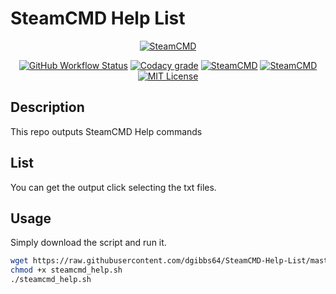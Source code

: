 # SteamCMD Help List

<p align="center">
  <a href="https://developer.valvesoftware.com/wiki/SteamCMD"><img src="https://user-images.githubusercontent.com/4478206/197542699-ae13797a-78bb-4f37-81c2-d4880fd7709f.jpg" alt="SteamCMD"></a>
<br>
</p>
<p align="center">
<a href="https://github.com/dgibbs64/SteamCMD-Help-List/actions"><img src="https://github.com/dgibbs64/SteamCMD-Help-List/workflows/Generate%20Output/badge.svg?style=flat-square&logo=codacy&logoColor=white" alt="GitHub Workflow Status"></a>
<a href="https://www.codacy.com/gh/dgibbs64/SteamCMD-Help-List/dashboard"><img src="https://img.shields.io/codacy/grade/61b87c56e64f46a0a29df385dd7e5c60?style=flat-square&logo=codacy&logoColor=white" alt="Codacy grade"></a>
<a href="https://developer.valvesoftware.com/wiki/SteamCMD"><img src="https://img.shields.io/badge/SteamCMD-000000?style=flat-square&amp;logo=Steam&amp;logoColor=white" alt="SteamCMD"></a>
<a href="https://www.gnu.org/software/bash/"><img src="https://img.shields.io/badge/Made with BASH-1f425f?style=flat-square&amp;logo=gnu bash&amp;logoColor=white" alt="SteamCMD"></a>
<a href="https://github.com/dgibbs64/SteamCMD-Help-List/blob/main/LICENSE"><img src="https://img.shields.io/github/license/dgibbs64/SteamCMD-Help-List?style=flat-square" alt="MIT License"></a>
</p>

## Description

This repo outputs SteamCMD Help commands

## List

You can get the output click selecting the txt files.

## Usage

Simply download the script and run it.

```bash
wget https://raw.githubusercontent.com/dgibbs64/SteamCMD-Help-List/master/steamcmd_help.sh
chmod +x steamcmd_help.sh
./steamcmd_help.sh
```
